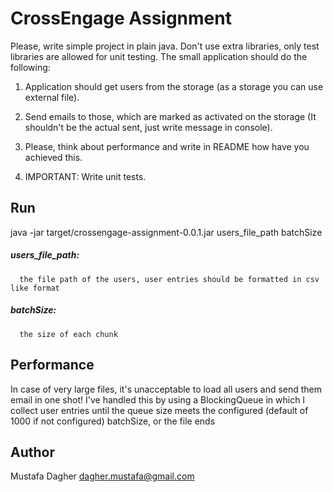 # CrossEngage Assignment

Please, write simple project in plain java. Don't use extra libraries, only test libraries are allowed for unit testing. The small application should do the following:

1. Application should get users from the storage (as a storage you can use external file).

2. Send emails to those, which are marked as activated on the storage (It shouldn't be the actual sent, just write message in console).

3. Please, think about performance and write in README how have you achieved this.

4. IMPORTANT: Write unit tests.

## Run
java -jar target/crossengage-assignment-0.0.1.jar users_file_path  batchSize <optional>

##### users_file_path: 
      the file path of the users, user entries should be formatted in csv like format
##### batchSize: 
      the size of each chunk 


## Performance
In case of very large files, it's unacceptable to load all users and send them email in one shot!
I've handled this by using a BlockingQueue in which I collect user entries until the queue size meets the configured (default of 1000 if not configured) batchSize, or the file ends
 
## Author
Mustafa Dagher <dagher.mustafa@gmail.com>

